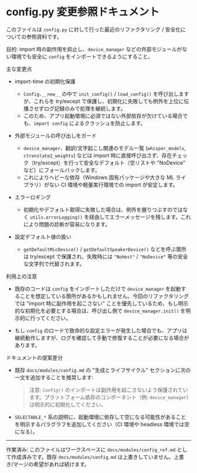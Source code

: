 # config.py 変更参照ドキュメント

このファイルは `config.py` に対して行った最近のリファクタリング / 安全化についての参照資料です。

目的: import 時の副作用を抑止し、`device_manager` などの外部モジュールがない環境でも安全に `config` をインポートできるようにすること。

主な変更点

- import-time の初期化保護
  - `Config.__new__` の中で `init_config()` / `load_config()` を呼び出しますが、これらを try/except で保護し、初期化に失敗しても例外を上位に伝播させずログ記録のみで処理を継続します。
  - このため、アプリ起動環境に必須ではない外部依存が欠けている場合でも、`import config` によるクラッシュを防止します。

- 外部モジュールの呼び出しをガード
  - `device_manager`、翻訳/文字起こし関連のモデル一覧 (`whisper_models`, `ctranslate2_weights`) などは import 時に直接呼び出さず、存在チェック（try/except）を行って安全なデフォルト（空リストや "NoDevice" など）にフォールバックします。
  - これによりヘビーな依存（Windows 固有パッケージや大きな ML ライブラリ）がない CI 環境や軽量実行環境での import が安定します。

- エラーロギング
  - 初期化やデフォルト取得に失敗した場合は、例外を握りつぶすのではなく `utils.errorLogging()` を経由してエラーメッセージを残します。これにより問題の診断が容易になります。

- 設定デフォルト値の扱い
  - `getDefaultMicDevice()` / `getDefaultSpeakerDevice()` などを呼ぶ箇所は try/except で保護され、失敗時には `"NoHost"` / `"NoDevice"` 等の安全な文字列で代替されます。

利用上の注意

- 既存のコードは `config` をインポートしただけで `device_manager` を起動することを想定している箇所があるかもしれません。今回のリファクタリングでは "import 時に副作用を起こさない" ことを優先しているため、もし明示的な初期化を必要とする場合は、呼び出し側で `device_manager.init()` を明示的に行ってください。

- もし `config` のロードで致命的な設定エラーが発生した場合でも、アプリは継続動作しますが、ログを確認して手動で修復することが必要になる場合があります。

ドキュメントの提案差分

- 既存 `docs/modules/config.md` の "生成とライフサイクル" セクションに次の一文を追加することを推奨します:

  > 注意: `Config()` のインポートは副作用を起こさないよう保護されています。プラットフォーム依存のコンポーネント（例: `device_manager`）は明示的に初期化してください。

- `SELECTABLE_*` 系の説明に、起動環境に依存して空になる可能性があることを明示するパラグラフを追加してください（CI 環境や headless 環境では空になる）。

---

作業済み: このファイルはワークスペースに `docs/modules/config_ref.md` として作成済みです。既存 `docs/modules/config.md` は上書きしていません。上書き/マージの希望があれば続けます。
